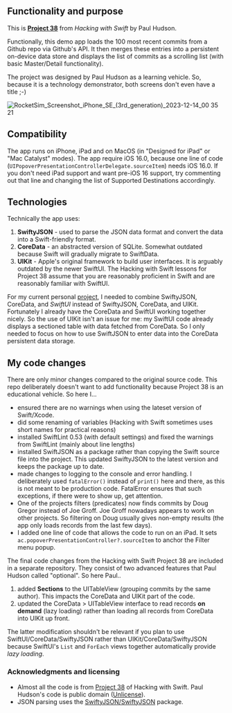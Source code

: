 ## Functionality and purpose
This is [__Project 38__](https://www.hackingwithswift.com/read/38/) from _Hacking with Swift_ by Paul Hudson.

Functionally, this demo app loads the 100 most recent commits from a Github repo via Github's API. It then 
merges these entries into a persistent on-device data store and displays the list of commits as a 
scrolling list (with basic Master/Detail functionality).

The project was designed by Paul Hudson as a learning vehicle. 
So, because it is a technology demonstrator, both screens don't even have a title ;-)

![RocketSim_Screenshot_iPhone_SE_(3rd_generation)_2023-12-14_00 35 21](https://github.com/vdhamer/SwiftyJSON_demo/assets/13396568/abfdfe64-f706-40a2-ab37-e4357092c72a)

## Compatibility
The app runs on iPhone, iPad and on MacOS (in "Designed for iPad" or "Mac Catalyst" modes).
The app require iOS 16.0, because one line of code (`UIPopoverPresentationControllerDelegate.sourceItem`)
needs iOS 16.0. If you don't need iPad support and want pre-iOS 16 support, try commenting out that line and changing
the list of Supported Destinations accordingly.

## Technologies
Technically the app uses:
1. **SwiftyJSON** - used to parse the JSON data format and convert the data into a Swift-friendly format.
2. **CoreData** - an abstracted version of SQLite. Somewhat outdated because Swift will gradually migrate to SwiftData.
3. **UIKit** - Apple's original framework to build user interfaces. It is arguably outdated by the newer SwiftUI.
The Hacking with Swift lessons for Project 38 assume that you are reasonably proficient in Swift and are reasonably familiar with SwiftUI.

For my current personal [project](https://github.com/vdhamer/Photo-Club-Hub), I needed to combine SwiftyJSON, CoreData, and _SwiftUI_ instead of SwiftyJSON, CoreData, and UIKit.
Fortunately I already have the CoreData and SwiftUI working together nicely. 
So the use of UIKit isn't an issue for me: my SwiftUI code already displays a sectioned table with data fetched from CoreData.
So I only needed to focus on how to use SwiftJSON to enter data into the CoreData persistent data storage.

## My code changes

There are only minor changes compared to the original source code. This repo deliberately doesn't want to add functionality because Project 38 is an educational vehicle. So here I...
- ensured there are no warnings when using the lateset version of Swift/Xcode.
- did some renaming of variables (Hacking with Swift sometimes uses short names for practical reasons)
- installed SwiftLint 0.53 (with default settings) and fixed the warnings from SwiftLint (mainly about line lengths)
- installed SwiftJSON as a package rather than copying the Swift source file into the project. This updated SwiftyJSON to the latest version and keeps the package up to date.
- made changes to logging to the console and error handling. I deliberately used `fatalError()` instead of `print()` here and there, as this is not meant to be production code. FatalError ensures that such exceptions, if there were to show up, get attention.
- One of the projects filters (predicates) now finds commits by Doug Gregor instead of Joe Groff. Joe Groff nowadays appears to work on other projects. So filtering on Doug usually gives non-empty results (the app only loads records from the last few days).
- I added one line of code that allows the code to run on an iPad. It sets `ac.popoverPresentationController?.sourceItem` to anchor the Filter menu popup.

The final code changes from the Hacking with Swift Project 38 are included in a separate repository. They consist of two advanced features that Paul Hudson called "optional". So here Paul..
1. added **Sections** to the UITableView (grouping commits by the same author). This impacts the CoreData and UIKit part of the code.
2. updated the CoreData > UITableView interface to read records **on demand** (lazy loading) rather than loading all records from CoreData into UIKit up front.

The latter modification shouldn't be relevant if you plan to use SwiftUI/CoreData/SwiftyJSON rather than UIKit/CoreData/SwiftyJSON
because SwiftUI's `List` and `ForEach` views together automatically provide _lazy loading_.

### Acknowledgments and licensing

* Almost all the code is from [Project 38](https://www.hackingwithswift.com/read/38/) of Hacking with Swift. Paul Hudson's code is public domain ([Unlicense](https://unlicense.org)).
* JSON parsing uses the [SwiftyJSON/SwiftyJSON](https://github.com/SwiftyJSON/SwiftyJSON) package.
